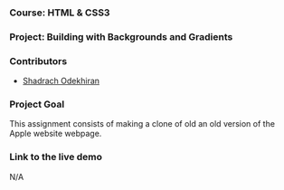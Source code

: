 ### Course: HTML & CSS3
### Project: Building with Backgrounds and Gradients

### Contributors
* [Shadrach Odekhiran](https://github.com/shadymedy)

### Project Goal
This assignment consists of making a clone of old an old version of the Apple website webpage.

### Link to the live demo
N/A



